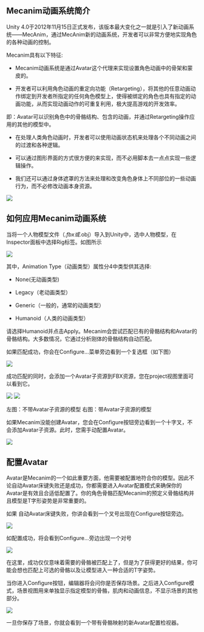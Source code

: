 ## Mecanim动画系统简介

Unity 4.0于2012年11月15日正式发布，该版本最大变化之一就是引入了新动画系统——MecAnim，通过MecAnim新的动画系统，开发者可以非常方便地实现角色的各种动画的控制。

Mecanim具有以下特征:

* Mecanim动画系统是通过Avatar这个代理来实现设置角色动画中的骨架和蒙皮的。

* 开发者可以利用角色动画的重定向功能（Retargeting），将其他的任意动画动作绑定到开发者所指定的任何角色模型上，使得被绑定的角色也具有指定的动画功能，从而实现动画动作的可重复利用，极大提高游戏的开发效率。

即：Avatar可以识别角色中的骨骼结构、包含的动画，并通过Retargeting操作应用的其他的模型中。

* 在处理人类角色动画时，开发者可以使用动画状态机来处理各个不同动画之间的过渡和各种逻辑。

* 可以通过图形界面的方式很方便的来实现，而不必用脚本去一点点实现一些逻辑操作。

* 我们还可以通过身体遮罩的方法来处理和改变角色身体上不同部位的一些动画行为，而不必修改动画本身资源。

![](https://nts.newbieol.com/static/k25/02_%E6%B8%B8%E6%88%8F%E5%BC%95%E6%93%8E%E6%A0%B8%E5%BF%83/14_%E5%8A%A8%E7%94%BB%E7%B3%BB%E7%BB%9F_Animator%E5%9F%BA%E7%A1%80/images/20170415210555.jpg)

## 如何应用Mecanim动画系统

当将一个人物模型文件（*.fbx或*.obj）导入到Unity中，选中人物模型，在Inspector面板中选择Rig标签。如图所示

![](https://nts.newbieol.com/static/k25/02_%E6%B8%B8%E6%88%8F%E5%BC%95%E6%93%8E%E6%A0%B8%E5%BF%83/14_%E5%8A%A8%E7%94%BB%E7%B3%BB%E7%BB%9F_Animator%E5%9F%BA%E7%A1%80/images/20170415212541.jpg)

其中，Animation Type（动画类型）属性分4中类型供其选择:

* None(无动画类型)

* Legacy（老动画类型）

* Generic（一般的，通常的动画类型）

* Humanoid（人类的动画类型）

请选择Humanoid并点击Apply。Mecanim会尝试匹配已有的骨骼结构和Avatar的骨骼结构。大多数情况，它通过分析刚体的骨骼结构自动匹配。

如果匹配成功，你会在Configure...菜单旁边看到一个复选框（如下图）

![](https://nts.newbieol.com/static/k25/02_%E6%B8%B8%E6%88%8F%E5%BC%95%E6%93%8E%E6%A0%B8%E5%BF%83/14_%E5%8A%A8%E7%94%BB%E7%B3%BB%E7%BB%9F_Animator%E5%9F%BA%E7%A1%80/images/20170415212919.jpg)

成功匹配的同时，会添加一个Avatar子资源到FBX资源，您在project视图里面可以看到它。

![](https://nts.newbieol.com/static/k25/02_%E6%B8%B8%E6%88%8F%E5%BC%95%E6%93%8E%E6%A0%B8%E5%BF%83/14_%E5%8A%A8%E7%94%BB%E7%B3%BB%E7%BB%9F_Animator%E5%9F%BA%E7%A1%80/images/20170415213046.jpg)
![](https://nts.newbieol.com/static/k25/02_%E6%B8%B8%E6%88%8F%E5%BC%95%E6%93%8E%E6%A0%B8%E5%BF%83/14_%E5%8A%A8%E7%94%BB%E7%B3%BB%E7%BB%9F_Animator%E5%9F%BA%E7%A1%80/images/20170415213046.jpg)

左图：不带Avatar子资源的模型  右图：带Avatar子资源的模型

如果Mecanim没能创建Avatar，您会在Configure按钮旁边看到一个十字叉，不会添加Avatar子资源。此时，您需手动配置Avatar。

![](https://nts.newbieol.com/static/k25/02_%E6%B8%B8%E6%88%8F%E5%BC%95%E6%93%8E%E6%A0%B8%E5%BF%83/14_%E5%8A%A8%E7%94%BB%E7%B3%BB%E7%BB%9F_Animator%E5%9F%BA%E7%A1%80/images/noavatar.png)

## 配置Avatar

Avatar是Mecanim的一个如此重要方面，他需要被配置地符合你的模型。因此不论自动Avatar床键失败还是成功，你都需要进入Avatar配置模式来确保你的Avatar是有效且合适低配置了。你的角色骨骼匹配Mecanim的预定义骨骼结构并且模型是T字形姿势是非常重要的。

如果 自动Avatar床键失败，你讲会看到一个叉号出现在Configure按钮旁边。

![](https://nts.newbieol.com/static/k25/02_%E6%B8%B8%E6%88%8F%E5%BC%95%E6%93%8E%E6%A0%B8%E5%BF%83/14_%E5%8A%A8%E7%94%BB%E7%B3%BB%E7%BB%9F_Animator%E5%9F%BA%E7%A1%80/images/20170415213616.jpg)

如配置成功，将会看到Configure...旁边出现一个对号

![](https://nts.newbieol.com/static/k25/02_%E6%B8%B8%E6%88%8F%E5%BC%95%E6%93%8E%E6%A0%B8%E5%BF%83/14_%E5%8A%A8%E7%94%BB%E7%B3%BB%E7%BB%9F_Animator%E5%9F%BA%E7%A1%80/images/20170415213736.jpg)

在这里，成功仅仅意味着需要的骨骼被匹配上了，但是为了获得更好的结果，你可能会想也匹配上可选的骨骼以及让模型进入一种合适的T字姿势。

当你进入Configure按钮，编辑器将会问你是否保存场景。之后进入Configure模式，场景视图用来单独显示指定模型的骨骼，肌肉和动画信息，不显示场景的其他部分。

![](https://nts.newbieol.com/static/k25/02_%E6%B8%B8%E6%88%8F%E5%BC%95%E6%93%8E%E6%A0%B8%E5%BF%83/14_%E5%8A%A8%E7%94%BB%E7%B3%BB%E7%BB%9F_Animator%E5%9F%BA%E7%A1%80/images/20170415213917.jpg)

一旦你保存了场景，你就会看到一个带有骨骼映射的新Avatar配置检视器。










